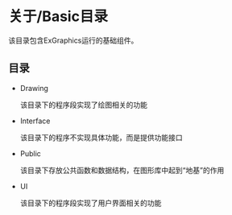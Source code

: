 # 关于/Basic目录

该目录包含ExGraphics运行的基础组件。

## 目录

- Drawing

  该目录下的程序段实现了绘图相关的功能

- Interface

  该目录下的程序不实现具体功能，而是提供功能接口

- Public

  该目录下存放公共函数和数据结构，在图形库中起到“地基”的作用

- UI

  该目录下的程序段实现了用户界面相关的功能
